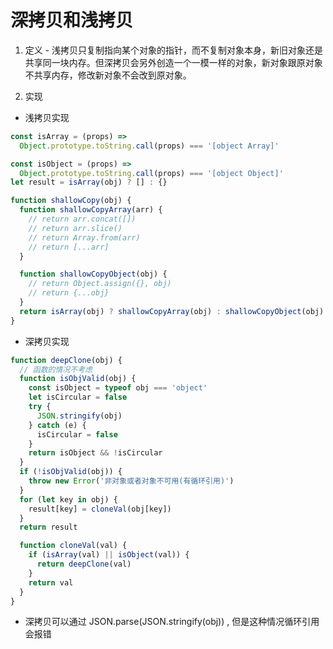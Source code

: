 <!--
  name: 对象拷贝
  description: 深拷贝和浅拷贝的介绍及实现
-->

# 深拷贝和浅拷贝

1. 定义 - 浅拷贝只复制指向某个对象的指针，而不复制对象本身，新旧对象还是共享同一块内存。但深拷贝会另外创造一个一模一样的对象，新对象跟原对象不共享内存，修改新对象不会改到原对象。

2. 实现

- 浅拷贝实现

```js
const isArray = (props) =>
  Object.prototype.toString.call(props) === '[object Array]'

const isObject = (props) =>
  Object.prototype.toString.call(props) === '[object Object]'
let result = isArray(obj) ? [] : {}

function shallowCopy(obj) {
  function shallowCopyArray(arr) {
    // return arr.concat([])
    // return arr.slice()
    // return Array.from(arr)
    // return [...arr]
  }

  function shallowCopyObject(obj) {
    // return Object.assign({}, obj)
    // return {...obj}
  }
  return isArray(obj) ? shallowCopyArray(obj) : shallowCopyObject(obj)
}
```

- 深拷贝实现

```js
function deepClone(obj) {
  // 函数的情况不考虑
  function isObjValid(obj) {
    const isObject = typeof obj === 'object'
    let isCircular = false
    try {
      JSON.stringify(obj)
    } catch (e) {
      isCircular = false
    }
    return isObject && !isCircular
  }
  if (!isObjValid(obj)) {
    throw new Error('非对象或者对象不可用(有循环引用)')
  }
  for (let key in obj) {
    result[key] = cloneVal(obj[key])
  }
  return result

  function cloneVal(val) {
    if (isArray(val) || isObject(val)) {
      return deepClone(val)
    }
    return val
  }
}
```

- 深拷贝可以通过 JSON.parse(JSON.stringify(obj)) , 但是这种情况循环引用会报错
